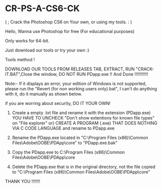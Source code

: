 # CR-PS-A-CS6-CK
( ; Crack the Photoshop CS6 on Your own, or using my tools. : )

Hello,
Wanna use Photoshop for free (For educational purposes)

Only works for 64-bit.

Just download our tools or try your own :)

Tools method !

DOWNLOAD OUR TOOLS FROM RELEASES TAB, EXTRACT, RUN "CRACK-IT.BAT",Close the window, DO NOT RUN PDapp.exe !!
And Done !!!!!!!!!!!

Note:- If it displays an error, your edition of Windows is not supported, please run the "Revert (for non working users only).bat", I can't do anything with it, do it manually as shown below.


if you are worring about security,
DO IT YOUR OWN!

1) Create a empty .txt file and rename it with the extension (PDapp.exe) YOU HAVE TO UNCHECK "Don't show extentions for known file types" on "File explorer"
or) CREATE A PROGRAM (.exe) THAT DOES NOTHING VIA C CODE LANGUAGE and rename to PDapp.exe

2) Rename the PDapp.exe located in "C:\Program Files (x86)\Common Files\Adobe\OOBE\PDApp\core" to "PDapp.exe.bak"

3) Copy the PDapp.exe to C:\Program Files (x86)\Common Files\Adobe\OOBE\PDApp\core

4) Delete the PDapp.exe that is in the original directory, not the file copied to "C:\Program Files (x86)\Common Files\Adobe\OOBE\PDApp\core"


THANK YOU !!!!!!!

